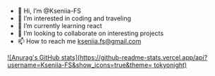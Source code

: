 - 👋 Hi, I’m @Kseniia-FS
- 👀 I’m interested in coding and traveling
- 🌱 I’m currently learning react
- 💞️ I’m looking to collaborate on interesting projects
- 📫 How to reach me kseniia.fs@gmail.com

[![Anurag's GitHub stats](https://github-readme-stats.vercel.app/api?username=Kseniia-FS&show_icons=true&theme= tokyonight)](https://github.com/anuraghazra/github-readme-stats)

<!---
Kseniia-FS/Kseniia-FS is a ✨ special ✨ repository because its `README.md` (this file) appears on your GitHub profile.
You can click the Preview link to take a look at your changes.
--->
